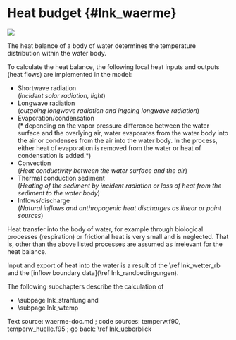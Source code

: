 Heat budget {#lnk_waerme}
=============

![](Waermehaushalts.png "")

The heat balance of a body of water determines the temperature distribution 
within the water body.

To calculate the heat balance, the following local heat inputs and outputs 
(heat flows) are implemented in the model:

- Shortwave radiation <br> 
(*incident solar radiation, light*)
- Longwave radiation <br> 
(*outgoing longwave radiation and ingoing longwave radiation*)
- Evaporation/condensation <br> 
(* depending on the vapor pressure difference between the water surface and 
the overlying air, water evaporates from the water body into the air or 
condenses from the air into the water body. In the process, either heat of 
evaporation is removed from the water or heat of condensation is added.*)
- Convection <br>
(*Heat conductivity between the water surface and the air*)
- Thermal conduction sediment <br>
(*Heating of the sediment by incident radiation or loss of heat from the 
sediment to the water body*)
- Inflows/discharge <br>
(*Natural inflows and anthropogenic heat discharges as linear or point sources*)

Heat transfer into the body of water, for example through biological processes
(respiration) or frictional heat is very small and is neglected.
That is, other than the above listed processes are assumed as irrelevant for 
the heat balance.

Input and export of heat into the water is a result of the 
\ref lnk_wetter_rb and the [inflow boundary data](\ref lnk_randbedingungen).
<!-- #mf: check if link to inflow boundary data (inflow RBs) is correct -->

The following subchapters describe the calculation of 
- \subpage lnk_strahlung and
- \subpage lnk_wtemp


Text source: waerme-doc.md ; code sources: temperw.f90, temperw_huelle.f95  ; 
go back: \ref lnk_ueberblick
